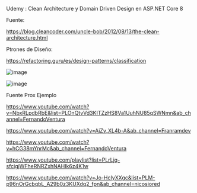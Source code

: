 Udemy : Clean Architecture y Domain Driven Design en ASP.NET Core 8

Fuente: 

https://blog.cleancoder.com/uncle-bob/2012/08/13/the-clean-architecture.html

Ptrones de Diseño: 

https://refactoring.guru/es/design-patterns/classification

![image](https://github.com/sebatucco/IntroduccionCleanArchitectureE3/assets/4566043/33991b8f-fe34-421f-b3ee-1f31e0bc3930)

![image](https://github.com/sebatucco/IntroduccionCleanArchitectureE3/assets/4566043/08c1a038-aa79-4f54-97df-a952fc73ce24)


Fuente Prox Ejemplo

https://www.youtube.com/watch?v=NbxRLpdbRbE&list=PLOnQtvVd3KITZzHS8Va1UuhNU85qSWNmn&ab_channel=FernandoVentura

https://www.youtube.com/watch?v=AjZv_XL4b-A&ab_channel=Franramdev

https://www.youtube.com/watch?v=hCG38mYnrMc&ab_channel=FernandoVentura

https://www.youtube.com/playlist?list=PLrLjq-sfcigjWFheRNRZxhNAHIk6z4K1w

https://www.youtube.com/watch?v=Jo-HcIyXXgc&list=PLM-p96nOrGcbqbL_A29b0z3KUXdq2_fpn&ab_channel=nicosiored

